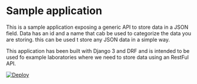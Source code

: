# Sample application

This is a sample application exposing a generic API to store data in a JSON field. Data has an id and a name that cab be used to categorize the data you are storing. this can be used t store any JSON data in a simple way. 

This application has been built with Django 3 and DRF and is intended to be used fo example laboratories where we need to store data using an RestFul API.

[![Deploy](https://www.herokucdn.com/deploy/button.svg)](https://heroku.com/deploy?template=https://github.com/wjfatuan/django-api)